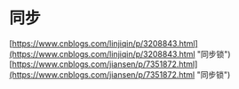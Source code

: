# 同步 #
[https://www.cnblogs.com/linjiqin/p/3208843.html](https://www.cnblogs.com/linjiqin/p/3208843.html "同步锁")<br>
[https://www.cnblogs.com/jiansen/p/7351872.html](https://www.cnblogs.com/jiansen/p/7351872.html "同步锁")
